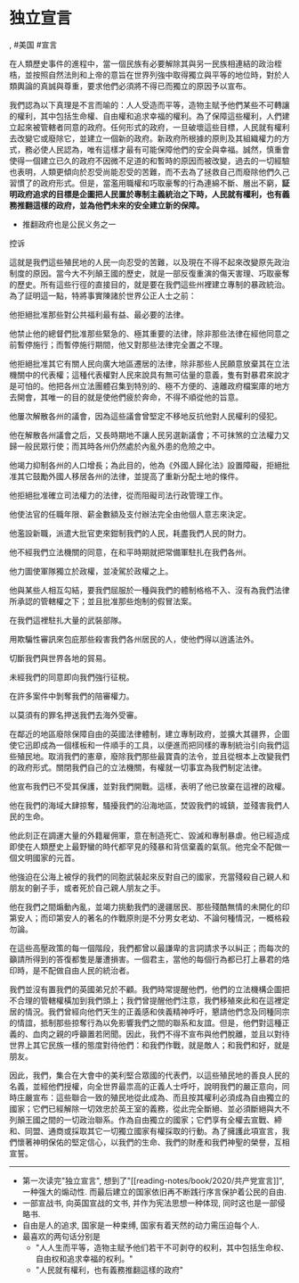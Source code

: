 # 独立宣言

, #美国 #宣言

在人類歷史事件的進程中，當一個民族有必要解除其與另一民族相連結的政治桎梏，並按照自然法則和上帝的意旨在世界列強中取得獨立與平等的地位時，對於人類輿論的真誠與尊重，要求他們必須將不得已而獨立的原因予以宣布。

我們認為以下真理是不言而喻的：人人受造而平等，造物主賦予他們某些不可轉讓的權利，其中包括生命權、自由權和追求幸福的權利。為了保障這些權利，人們建立起來被管轄者同意的政府。任何形式的政府，一旦破壞這些目標，人民就有權利去改變它或廢除它，並建立一個新的政府。新政府所根據的原則及其組織權力的方式，務必使人民認為，唯有這樣才最有可能保障他們的安全與幸福。誠然，慎重會使得一個建立已久的政府不因微不足道的和暫時的原因而被改變，過去的一切經驗也表明，人類更傾向於忍受尚能忍受的苦難，而不去為了拯救自己而廢除他們久己習慣了的政府形式。但是，當濫用職權和巧取豪奪的行為連綿不斷、層出不窮，**証明政府追求的目標是企圖把人民置於專制主義統治之下時，人民就有權利，也有義務推翻這樣的政府，並為他們未來的安全建立新的保障。**
* 推翻政府也是公民义务之一

控诉

這就是我們這些殖民地的人民一向忍受的苦難，以及現在不得不起來改變原先政治制度的原因。當今大不列顛王國的歷史，就是一部反復重演的傷天害理、巧取豪奪的歷史。所有這些行徑的直接目的，就是要在我們這些州裡建立專制的暴政統治。為了証明這一點，特將事實陳諸於世界公正人士之前：

他拒絕批准那些對公共福利最有益、最必要的法律。

他禁止他的總督們批准那些緊急的、極其重要的法律，除非那些法律在經他同意之前暫停施行；而暫停施行期間，他又對那些法律完全置之不理。

他拒絕批准其它有關人民向廣大地區遷居的法律，除非那些人民願意放棄其在立法機關中的代表權；這種代表權對人民來說具有無可估量的意義，隻有對暴君來說才是可怕的。他把各州立法團體召集到特別的、極不方便的、遠離政府檔案庫的地方去開會，其唯一的目的就是使他們疲於奔命，不得不順從他的旨意。

他屢次解散各州的議會，因為這些議會曾堅定不移地反抗他對人民權利的侵犯。

他在解散各州議會之后，又長時期地不讓人民另選新議會；不可抹煞的立法權力又歸一般民眾行使；而其時各州仍然處於內亂外患的危險之中。

他竭力抑制各州的人口增長；為此目的，他為《外國人歸化法》設置障礙，拒絕批准其它鼓勵外國人移居各州的法律，並提高了重新分配土地的條件。

他拒絕批准確立司法權力的法律，從而阻礙司法行政管理工作。

他使法官的任職年限、薪金數額及支付辦法完全由他個人意志來決定。

他濫設新職，派遣大批官吏來鉗制我們的人民，耗盡我們人民的財力。

他不經我們立法機關的同意，在和平時期就把常備軍駐扎在我們各州。

他力圖使軍隊獨立於政權，並凌駕於政權之上。

他與某些人相互勾結，要我們屈服於一種與我們的體制格格不入、沒有為我們法律所承認的管轄權之下；並且批准那些炮制的假冒法案。

在我們這裡駐扎大量的武裝部隊。

用欺騙性審訊來包庇那些殺害我們各州居民的人，使他們得以逍遙法外。

切斷我們與世界各地的貿易。

未經我們的同意即向我們強行征稅。

在許多案件中剝奪我們的陪審權力。

以莫須有的罪名押送我們去海外受審。

在鄰近的地區廢除保障自由的英國法律體制，建立專制政府，並擴大其疆界，企圖使它迅即成為一個樣板和一件順手的工具，以便進而把同樣的專制統治引向我們這些殖民地。取消我們的憲章，廢除我們那些最寶貴的法令，並且從根本上改變我們的政府形式。關閉我們自己的立法機關，有權就一切事宜為我們制定法律。

他宣布我們已不受其保護，並對我們開戰。這樣，表明了他已放棄在這裡的政權。

他在我們的海域大肆掠奪，騷擾我們的沿海地區，焚毀我們的城鎮，並殘害我們人民的生命。

他此刻正在調運大量的外籍雇佣軍，意在制造死亡、毀滅和專制暴虐。他已經造成即使在人類歷史上最野蠻的時代都罕見的殘暴和背信棄義的氣氛。他完全不配做一個文明國家的元首。

他強迫在公海上被俘的我們的同胞武裝起來反對自己的國家，充當殘殺自己親人和朋友的劊子手，或者死於自己親人朋友之手。

他在我們之間煽動內亂，並竭力挑動我們的邊疆居民、那些殘酷無情的未開化的印第安人；而印第安人的著名的作戰原則是不分男女老幼、不論何種情況，一概格殺勿論。

在這些高壓政策的每一個階段，我們都曾以最謙卑的言詞請求予以糾正；而每次的籲請所得到的答復都隻是屢遭損害。一個君主，當他的每個行為都已打上暴君的烙印時，是不配做自由人民的統治者。

我們並沒有置我們的英國弟兄於不顧。我們時常提醒他們，他們的立法機構企圖把不合理的管轄權橫加到我們頭上；我們曾提醒他們注意，我們移殖來此和在這裡定居的情況。我們曾經向他們天生的正義感和俠義精神呼吁，懇請他們念及同種同宗的情誼，抵制那些掠奪行為以免影響我們之間的聯系和友誼。但是，他們對這種正義的、血肉之親的呼籲置若罔聞。因此，我們不得不宣布與他們脫離，並且以對待世界上其它民族一樣的態度對待他們：和我們作戰，就是敵人；和我們和好，就是朋友。

因此，我們，集合在大會中的美利堅合眾國的代表們，以這些殖民地的善良人民的名義，並經他們授權，向全世界最祟高的正義人士呼吁，說明我們的嚴正意向，同時庄嚴宣布：這些聯合一致的殖民地從此成為、而且按其權利必須成為自由獨立的國家；它們已經解除一切效忠於英王室的義務，從此完全斷絕、並必須斷絕與大不列顛王國之間的一切政治聯系。作為自由獨立的國家；它們享有全權去宣戰、締和、同盟、通商或採取其它一切獨立國家有權採取的行動。為了擁護此項宣言，我們懷著神明保佑的堅定信心，以我們的生命、我們的財產和我們神聖的榮譽，互相宣誓。

---

* 第一次读完"独立宣言", 想到了"[[reading-notes/book/2020/共产党宣言]]", 一种强大的煽动性. 而最后建立的国家依旧再不断践行序言保护着公民的自由.
* 一部宣战书, 向英国宣战的文书, 并作为宪法思想一种体现, 同时这也是一部侵略书.
* 自由是人的追求, 国家是一种束缚, 国家有着天然的动力需压迫每个人.
* 最喜欢的两句话分别是
    * "人人生而平等，造物主赋予他们若干不可剥夺的权利，其中包括生命权、自由权和追求幸福的权利。"
    * "人民就有權利，也有義務推翻這樣的政府"
